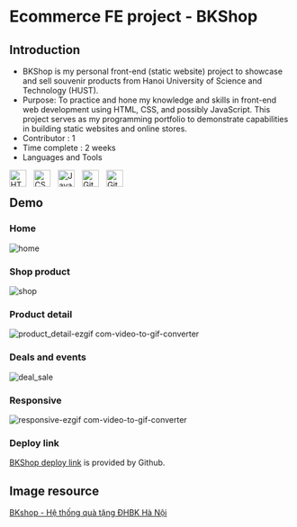 # Ecommerce FE project - BKShop
## Introduction
* BKShop is my personal front-end (static website) project to showcase and sell souvenir products from Hanoi University of Science and Technology (HUST).
* Purpose: To practice and hone my knowledge and skills in front-end web development using HTML, CSS, and possibly JavaScript. This project serves as my programming portfolio to demonstrate capabilities in building static websites and online stores.
* Contributor : 1
* Time complete : 2 weeks
* Languages and Tools
<img align="left" alt="HTML" width="30px" style="padding-right:10px;" src="https://cdn.jsdelivr.net/gh/devicons/devicon/icons/html5/html5-plain.svg" />
<img align="left" alt="CSS" width="30px" style="padding-right:10px;" src="https://cdn.jsdelivr.net/gh/devicons/devicon/icons/css3/css3-plain.svg" />
<img align="left" alt="JavaScript" width="30px" style="padding-right:10px;" src="https://cdn.jsdelivr.net/gh/devicons/devicon/icons/javascript/javascript-plain.svg" />
<img align="left" alt="Git" width="30px" style="padding-right:10px;" src="https://cdn.jsdelivr.net/gh/devicons/devicon/icons/git/git-original.svg" />
<img align="left" alt="GitHub" width="30px" style="padding-right:10px;" src="https://cdn.jsdelivr.net/gh/devicons/devicon/icons/github/github-original.svg" />

<br />


## Demo
### Home
![home](https://github.com/nvq29Apr/Ecommerce/assets/119597631/56dab730-4317-4b6a-8075-39ea101ade1c)
### Shop product
![shop](https://github.com/nvq29Apr/Ecommerce/assets/119597631/e5df266e-3daa-4611-960b-31cb001c1f12)
### Product detail
![product_detail-ezgif com-video-to-gif-converter](https://github.com/nvq29Apr/Ecommerce/assets/119597631/f82e5f49-7774-4576-a45e-72b0b489ebca)
### Deals and events
![deal_sale](https://github.com/nvq29Apr/Ecommerce/assets/119597631/c84c7170-8b70-4a85-aca9-04490b52d4e5)
### Responsive
![responsive-ezgif com-video-to-gif-converter](https://github.com/nvq29Apr/Ecommerce/assets/119597631/880f1b85-817e-4222-995e-0e881d0c098d)
### Deploy link
[BKShop deploy link](https://nvq29apr.github.io/Ecommerce/) is provided by Github.

## Image resource
[BKshop - Hệ thống quà tặng ĐHBK Hà Nội](https://www.facebook.com/BKsouvenirshop/photos_by)
